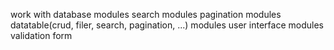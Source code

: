 work with database
modules search
modules pagination
modules datatable(crud, filer, search, pagination, ...)
modules user interface
modules validation form